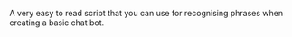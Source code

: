 A very easy to read script that you can use for recognising phrases when creating a basic chat bot.
